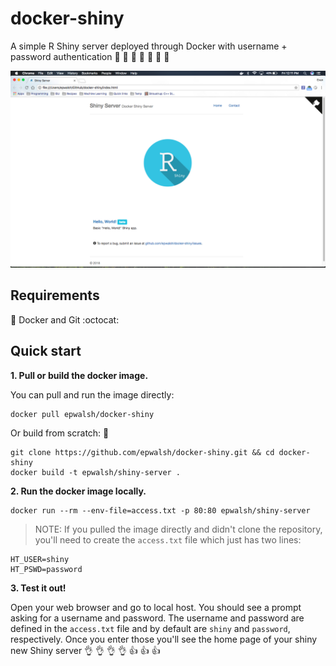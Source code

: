 # docker-shiny

A simple R Shiny server deployed through Docker with username + password authentication
:closed_lock_with_key:
:raised_hands: :raised_hands: :clap: :clap: :clap: :clap:

![homepage](https://github.com/epwalsh/docker-shiny/blob/master/img/homepage.png)

## Requirements

:whale: Docker and Git :octocat:

## Quick start

**1. Pull or build the docker image.**

You can pull and run the image directly:

```
docker pull epwalsh/docker-shiny
```

Or build from scratch: :muscle:

```
git clone https://github.com/epwalsh/docker-shiny.git && cd docker-shiny
docker build -t epwalsh/shiny-server .
```

**2. Run the docker image locally.**

```
docker run --rm --env-file=access.txt -p 80:80 epwalsh/shiny-server
```

> NOTE: If you pulled the image directly and didn't clone the repository,
you'll need to create the `access.txt` file which just has two lines:

```
HT_USER=shiny
HT_PSWD=password
```

**3. Test it out!**

Open your web browser and go to local host. You should see 
a prompt asking for a username and password.
The username and password are defined in the `access.txt` file and by default
are `shiny` and `password`, respectively. Once you enter those you'll see the
home page of your shiny new Shiny server
:ok_hand: :ok_hand: :ok_hand: :ok_hand: :+1: :+1: :+1:
